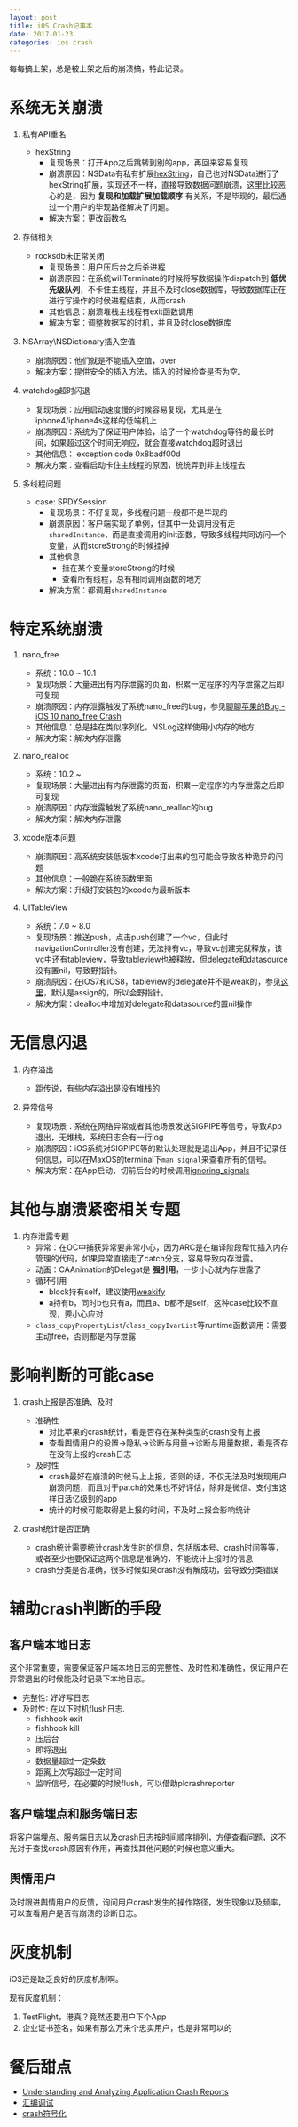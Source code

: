 ```yaml
---
layout: post
title: iOS Crash记事本
date: 2017-01-23
categories: ios crash
---
```


每每搞上架，总是被上架之后的崩溃搞，特此记录。

# 系统无关崩溃
1. 私有API重名
    - hexString
        - 复现场景：打开App之后跳转到别的app，再回来容易复现
        - 崩溃原因：NSData有私有扩展[hexString](https://github.com/EthanGHub/IOS9.3-Runtime-Headers/blob/eb2c2e6d1b25e4195c40e7922dbc291e0c4c6b28/PrivateFrameworks/NanoResourceGrabber/NSData-NRGHex.h)，自己也对NSData进行了hexString扩展，实现还不一样，直接导致数据问题崩溃，这里比较恶心的是，因为 **复现和加载扩展加载顺序** 有关系，不是毕现的，最后通过一个用户的毕现路径解决了问题。
        - 解决方案：更改函数名

2. 存储相关
    - rocksdb未正常关闭
        - 复现场景：用户压后台之后杀进程
        - 崩溃原因：在系统willTerminate的时候将写数据操作dispatch到 **低优先级队列**，不卡住主线程，并且不及时close数据库，导致数据库正在进行写操作的时候进程结束，从而crash
        - 其他信息：崩溃堆栈主线程有exit函数调用
        - 解决方案：调整数据写的时机，并且及时close数据库

3. NSArray\NSDictionary插入空值
    - 崩溃原因：他们就是不能插入空值，over
    - 解决方案：提供安全的插入方法，插入的时候检查是否为空。

4. watchdog超时闪退
    - 复现场景：应用启动速度慢的时候容易复现，尤其是在iphone4/iphone4s这样的低端机上
    - 崩溃原因：系统为了保证用户体验，给了一个watchdog等待的最长时间，如果超过这个时间无响应，就会直接watchdog超时退出
    - 其他信息： exception code 0x8badf00d 
    - 解决方案：查看启动卡住主线程的原因，统统弄到非主线程去

5. 多线程问题
    - case: SPDYSession
        - 复现场景：不好复现，多线程问题一般都不是毕现的
        - 崩溃原因：客户端实现了单例，但其中一处调用没有走`sharedInstance`，而是直接调用的init函数，导致多线程共同访问一个变量，从而storeStrong的时候挂掉
        - 其他信息
            - 挂在某个变量storeStrong的时候
            - 查看所有线程，总有相同调用函数的地方
        - 解决方案：都调用`sharedInstance`

# 特定系统崩溃
1. nano_free
    - 系统：10.0 ~ 10.1
    - 复现场景：大量进出有内存泄露的页面，积累一定程序的内存泄露之后即可复现
    - 崩溃原因：内存泄露触发了系统nano_free的bug，参见[聊聊苹果的Bug - iOS 10 nano_free Crash](https://github.com/WeMobileDev/article/blob/master/%E8%81%8A%E8%81%8A%E8%8B%B9%E6%9E%9C%E7%9A%84Bug%20-%20iOS%2010%20nano_free%20Crash.md)
    - 其他信息：总是挂在类似序列化，NSLog这样使用小内存的地方
    - 解决方案：解决内存泄露

2. nano_realloc
    - 系统：10.2 ~
    - 复现场景：大量进出有内存泄露的页面，积累一定程序的内存泄露之后即可复现
    - 崩溃原因：内存泄露触发了系统nano_realloc的bug
    - 解决方案：解决内存泄露

3. xcode版本问题
    - 崩溃原因：高系统安装低版本xcode打出来的包可能会导致各种诡异的问题
    - 其他信息：一般跪在系统函数里面
    - 解决方案：升级打安装包的xcode为最新版本

4. UITableView
    - 系统：7.0 ~ 8.0
    - 复现场景：推送push，点击push创建了一个vc，但此时navigationController没有创建，无法持有vc，导致vc创建完就释放，该vc中还有tableview，导致tableview也被释放，但delegate和datasource没有置nil，导致野指针。
    - 崩溃原因：在iOS7和iOS8，tableview的delegate并不是weak的，参见[这里](https://github.com/edwardean/iOS8.4-UIKit-Headers/blob/8fe3d556979aa97e6018f49a66aa8779c362e2dd/UITableView.h#L702)，默认是assign的，所以会野指针。
    - 解决方案：dealloc中增加对delegate和datasource的置nil操作

# 无信息闪退
1. 内存溢出
    - 距传说，有些内存溢出是没有堆栈的

2. 异常信号
    - 复现场景：系统在网络异常或者其他场景发送SIGPIPE等信号，导致App退出，无堆栈，系统日志会有一行log
    - 崩溃原因：iOS系统对SIGPIPE等的默认处理就是退出App，并且不记录任何信息，可以在MaxOS的terminal下`man signal`来查看所有的信号。
    - 解决方案：在App启动，切前后台的时候调用[ignoring_signals](https://gist.github.com/fragno/ff2fffb698e9bfc6cdbd6ff1bd157771)

# 其他与崩溃紧密相关专题
1. 内存泄露专题
    - 异常：在OC中捕获异常要非常小心，因为ARC是在编译阶段帮忙插入内存管理的代码，如果异常直接走了catch分支，容易导致内存泄露。
    - 动画：CAAnimation的Delegat是 **强引用**，一步小心就内存泄露了
    - 循环引用
        - block持有self，建议使用[weakify](https://github.com/jspahrsummers/libextobjc/blob/master/extobjc/EXTScope.h)
        - a持有b，同时b也只有a，而且a、b都不是self，这种case比较不直观，要小心应对
    - `class_copyPropertyList`/`class_copyIvarList`等runtime函数调用：需要主动free，否则都是内存泄露

# 影响判断的可能case
1. crash上报是否准确、及时
    - 准确性
        - 对比苹果的crash统计，看是否存在某种类型的crash没有上报
        - 查看舆情用户的设置->隐私->诊断与用量->诊断与用量数据，看是否存在没有上报的crash日志
    - 及时性
        - crash最好在崩溃的时候马上上报，否则的话，不仅无法及时发现用户崩溃问题，而且对于patch的效果也不好评估，除非是微信、支付宝这样日活亿级别的app
        - 统计的时候可能取得是上报的时间，不及时上报会影响统计

2. crash统计是否正确
    - crash统计需要统计crash发生时的信息，包括版本号、crash时间等等，或者至少也要保证这两个信息是准确的，不能统计上报时的信息
    - crash分类是否准确，很多时候如果crash没有解成功，会导致分类错误

# 辅助crash判断的手段
## 客户端本地日志
这个非常重要，需要保证客户端本地日志的完整性、及时性和准确性，保证用户在异常退出的时候能及时记录下本地日志。

- 完整性: 好好写日志
- 及时性: 在以下时机flush日志.
    - fishhook exit
    - fishhook kill
    - 压后台
    - 即将退出
    - 数据量超过一定条数
    - 距离上次写超过一定时间
    - 监听信号，在必要的时候flush，可以借助plcrashreporter

## 客户端埋点和服务端日志
将客户端埋点、服务端日志以及crash日志按时间顺序排列，方便查看问题，这不光对于查找crash原因有作用，再查找其他问题的时候也意义重大。

## 舆情用户
及时跟进舆情用户的反馈，询问用户crash发生的操作路径，发生现象以及频率，可以查看用户是否有崩溃的诊断日志。

# 灰度机制
iOS还是缺乏良好的灰度机制啊。

现有灰度机制：

1. TestFlight，港真？竟然还要用户下个App 
2. 企业证书签名，如果有那么万来个忠实用户，也是非常可以的

# 餐后甜点
+ [Understanding and Analyzing Application Crash Reports](https://developer.apple.com/library/content/technotes/tn2151/_index.html)
+ [汇编调试](http://rookie-nerd.github.io/ios/assembly/2016/12/28/iOS%E6%B1%87%E7%BC%96%E8%B0%83%E8%AF%95.html)
+ [crash符号化](http://rookie-nerd.github.io/ios/2015/11/28/iOS-crash%E7%AC%A6%E5%8F%B7%E5%8C%96.html)

